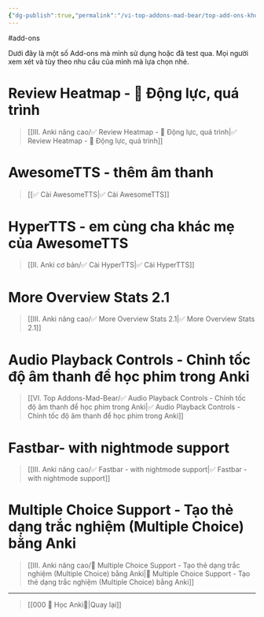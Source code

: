 ```yaml
---
{"dg-publish":true,"permalink":"/vi-top-addons-mad-bear/top-add-ons-khuyen-nghi/","dgPassFrontmatter":true}
---
```


#add-ons 

Dưới đây là một số Add-ons mà mình sử dụng hoặc đã test qua. 
Mọi người xem xét và tùy theo nhu cầu của mình mà lựa chọn nhé.

# Review Heatmap - 💪 Động lực, quá trình

> [[III. Anki nâng cao/✅ Review Heatmap - 💪 Động lực, quá trình\|✅ Review Heatmap - 💪 Động lực, quá trình]]


# AwesomeTTS - thêm âm thanh

> [[✅ Cài AwesomeTTS\|✅ Cài AwesomeTTS]]


# HyperTTS - em cùng cha khác mẹ của AwesomeTTS

> [[II. Anki cơ bản/✅ Cài HyperTTS\|✅ Cài HyperTTS]]


# More Overview Stats 2.1

> [[III. Anki nâng cao/✅ More Overview Stats 2.1\|✅ More Overview Stats 2.1]]


# Audio Playback Controls - Chỉnh tốc độ âm thanh để học phim trong Anki

> [[VI. Top Addons-Mad-Bear/✅ Audio Playback Controls - Chỉnh tốc độ âm thanh để học phim trong Anki\|✅ Audio Playback Controls - Chỉnh tốc độ âm thanh để học phim trong Anki]]

# Fastbar- with nightmode support

> [[III. Anki nâng cao/✅ Fastbar - with nightmode support\|✅ Fastbar - with nightmode support]]




# Multiple Choice Support - Tạo thẻ dạng trắc nghiệm (Multiple Choice) bằng Anki
> [[III. Anki nâng cao/👑 Multiple Choice Support - Tạo thẻ dạng trắc nghiệm (Multiple Choice) bằng Anki\|👑 Multiple Choice Support - Tạo thẻ dạng trắc nghiệm (Multiple Choice) bằng Anki]]



___

> [[000 🌟 Học Anki🌟\|Quay lại]]
